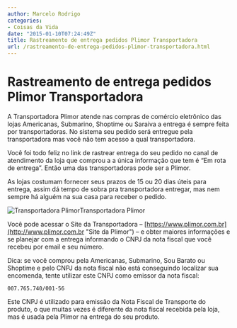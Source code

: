 ```yaml
---
author: Marcelo Rodrigo
categories:
- Coisas da Vida
date: "2015-01-10T07:24:49Z"
title: Rastreamento de entrega pedidos Plimor Transportadora
url: /rastreamento-de-entrega-pedidos-plimor-transportadora.html
---
```

# Rastreamento de entrega pedidos Plimor Transportadora
A Transportadora Plimor atende nas compras de comércio eletrônico das lojas Americanas, Submarino, Shoptime ou Saraiva a entrega é sempre feita por transportadoras. No sistema seu pedido será entregue pela transportadora mas você não tem acesso a qual transportadora.

Você foi todo feliz no link de rastrear entrega do seu pedido no canal de atendimento da loja que comprou a a única informação que tem é “Em rota de entrega”. Então uma das transportadoras pode ser a Plimor.

As lojas costumam fornecer seus prazos de 15 ou 20 dias úteis para entrega, assim dá tempo de sobra pra transportadora entregar, mas nem sempre há alguém na sua casa para receber o pedido.

![Transportadora Plimor](/images/2015/01/transportadora-plimor2.webp)Transportadora Plimor

Você pode acessar o Site da Transportadora – [https://www.plimor.com.br](http://www.plimor.com.br "Site da Plimor") – e obter maiores informações e se planejar com a entrega informando o CNPJ da nota fiscal que você recebeu por email e seu número.

Dica: se você comprou pela Americanas, Submarino, Sou Barato ou Shoptime e pelo CNPJ da nota fiscal não está conseguindo localizar sua encomenda, tente utilizar este CNPJ como emissor da nota fiscal:

```
007.765.740/001-56
```

Este CNPJ é utilizado para emissão da Nota Fiscal de Transporte do produto, o que muitas vezes é diferente da nota fiscal recebida pela loja, mas é usada pela Plimor na entrega do seu produto.